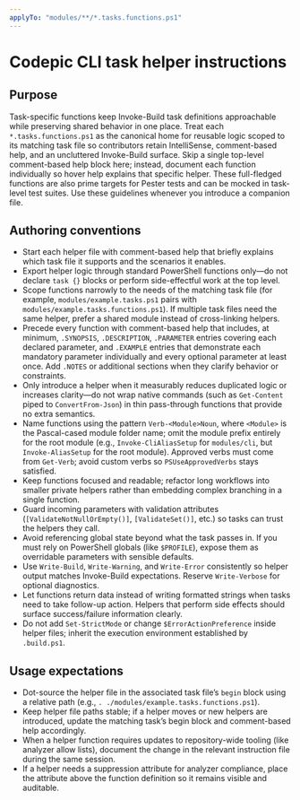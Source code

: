 ```yaml
---
applyTo: "modules/**/*.tasks.functions.ps1"
---
```


# Codepic CLI task helper instructions

## Purpose

Task-specific functions keep Invoke-Build task definitions approachable while preserving shared behavior in one place. Treat each `*.tasks.functions.ps1` as the canonical home for reusable logic scoped to its matching task file so contributors retain IntelliSense, comment-based help, and an uncluttered Invoke-Build surface. Skip a single top-level comment-based help block here; instead, document each function individually so hover help explains that specific helper. These full-fledged functions are also prime targets for Pester tests and can be mocked in task-level test suites. Use these guidelines whenever you introduce a companion file.

## Authoring conventions

- Start each helper file with comment-based help that briefly explains which task file it supports and the scenarios it enables.
- Export helper logic through standard PowerShell functions only—do not declare `task {}` blocks or perform side-effectful work at the top level.
- Scope functions narrowly to the needs of the matching task file (for example, `modules/example.tasks.ps1` pairs with `modules/example.tasks.functions.ps1`). If multiple task files need the same helper, prefer a shared module instead of cross-linking helpers.
- Precede every function with comment-based help that includes, at minimum, `.SYNOPSIS`, `.DESCRIPTION`, `.PARAMETER` entries covering each declared parameter, and `.EXAMPLE` entries that demonstrate each mandatory parameter individually and every optional parameter at least once. Add `.NOTES` or additional sections when they clarify behavior or constraints.
- Only introduce a helper when it measurably reduces duplicated logic or increases clarity—do not wrap native commands (such as `Get-Content` piped to `ConvertFrom-Json`) in thin pass-through functions that provide no extra semantics.
- Name functions using the pattern `Verb-<Module>Noun`, where `<Module>` is the Pascal-cased module folder name; omit the module prefix entirely for the root module (e.g., `Invoke-CliAliasSetup` for `modules/cli`, but `Invoke-AliasSetup` for the root module). Approved verbs must come from `Get-Verb`; avoid custom verbs so `PSUseApprovedVerbs` stays satisfied.
- Keep functions focused and readable; refactor long workflows into smaller private helpers rather than embedding complex branching in a single function.
- Guard incoming parameters with validation attributes (`[ValidateNotNullOrEmpty()]`, `[ValidateSet()]`, etc.) so tasks can trust the helpers they call.
- Avoid referencing global state beyond what the task passes in. If you must rely on PowerShell globals (like `$PROFILE`), expose them as overridable parameters with sensible defaults.
- Use `Write-Build`, `Write-Warning`, and `Write-Error` consistently so helper output matches Invoke-Build expectations. Reserve `Write-Verbose` for optional diagnostics.
- Let functions return data instead of writing formatted strings when tasks need to take follow-up action. Helpers that perform side effects should surface success/failure information clearly.
- Do not add `Set-StrictMode` or change `$ErrorActionPreference` inside helper files; inherit the execution environment established by `.build.ps1`.

## Usage expectations

- Dot-source the helper file in the associated task file’s `begin` block using a relative path (e.g., `. ./modules/example.tasks.functions.ps1`).
- Keep helper file paths stable; if a helper moves or new helpers are introduced, update the matching task’s begin block and comment-based help accordingly.
- When a helper function requires updates to repository-wide tooling (like analyzer allow lists), document the change in the relevant instruction file during the same session.
- If a helper needs a suppression attribute for analyzer compliance, place the attribute above the function definition so it remains visible and auditable.
